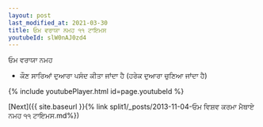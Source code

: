```yaml
---
layout: post
last_modified_at: 2021-03-30
title: ਓਮ ਵਰਾਯਾ ਨਮਹ ੧੧ ਟਾਇਮਸ
youtubeId: slW0nAJ0zd4
---
```

 
 
 ਓਮ ਵਰਾਯਾ ਨਮਹ  
 
 -  ਕੌਣ ਸਾਰਿਆਂ ਦੁਆਰਾ ਪਸੰਦ ਕੀਤਾ ਜਾਂਦਾ ਹੈ (ਹਰੇਕ ਦੁਆਰਾ ਚੁਣਿਆ ਜਾਂਦਾ ਹੈ) 
 
  
 
  
 
 
 
 
 
 


{% include youtubePlayer.html id=page.youtubeId %}
 
[Next]({{ site.baseurl }}{% link  split1/_posts/2013-11-04-ਓਮ ਵਿਸ਼ਵ ਕਰਮਾ ਮੈਥਾਏ ਨਮਹ ੧੧ ਟਾਇਮਸ.md%})
 
